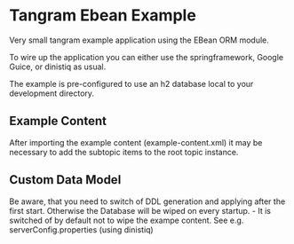 Tangram Ebean Example
=====================

Very small tangram example application using the EBean ORM module.

To wire up the application you can either use the springframework, Google Guice, or dinistiq as usual.

The example is pre-configured to use an h2 database local to your development directory.


Example Content
---------------

After importing the example content (example-content.xml) it may be necessary to add the subtopic items to the root
topic instance.

Custom Data Model
-----------------

Be aware, that you need to switch of DDL generation and applying after the first start. Otherwise the Database will be
wiped on every startup. - It is switched of by default not to wipe the exampe content. See e.g. serverConfig.properties
(using dinistiq)

